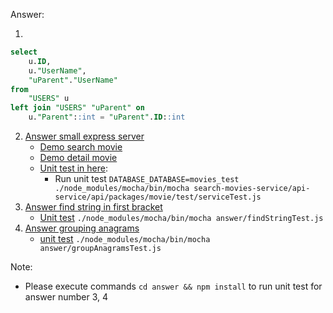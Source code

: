 Answer:

1. 
```sql
select
	u.ID,
	u."UserName",
	"uParent"."UserName"
from
	"USERS" u
left join "USERS" "uParent" on
	u."Parent"::int = "uParent".ID::int
```

2. [Answer small express server](https://github.com/rustamin/backend-nodejs/tree/master/search-movies-service)
   - [Demo search movie](http://34.101.89.5:8123/search?s=Inception&page=1)
   - [Demo detail movie](http://34.101.89.5:8123/detail?t=superman)
   - [Unit test in here](https://github.com/rustamin/backend-nodejs/tree/master/search-movies-service/api-service/api/packages/movie/test):
     - Run unit test `DATABASE_DATABASE=movies_test ./node_modules/mocha/bin/mocha search-movies-service/api-service/api/packages/movie/test/serviceTest.js`
3. [Answer find string in first bracket](https://github.com/rustamin/backend-nodejs/blob/master/answer/findString.js)
   - [Unit test](https://github.com/rustamin/backend-nodejs/tree/master/answer/findStringTest.js) `./node_modules/mocha/bin/mocha answer/findStringTest.js`
4. [Answer grouping anagrams](https://github.com/rustamin/backend-nodejs/blob/master/answer/groupAnagrams.js)
   - [unit test](https://github.com/rustamin/backend-nodejs/blob/master/answer/groupAnagramsTest.js) `./node_modules/mocha/bin/mocha answer/groupAnagramsTest.js`


Note: 
- Please execute commands `cd answer && npm install` to run unit test for answer number 3, 4
